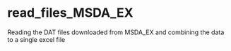 # read_files_MSDA_EX
Reading the DAT files downloaded from MSDA_EX and combining the data to a single excel file

